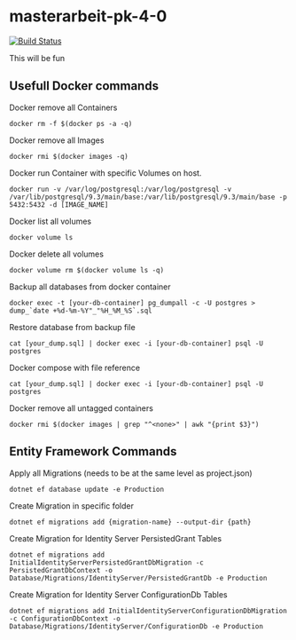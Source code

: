 # masterarbeit-pk-4-0
[![Build Status](https://travis-ci.com/sreichi/masterarbeit-pk-4-0.svg?token=MzErPkYPu5HbCPXTR97U&branch=master)](https://travis-ci.com/sreichi/masterarbeit-pk-4-0)

This will be fun


## Usefull Docker commands

Docker remove all Containers
```
docker rm -f $(docker ps -a -q)
```
Docker remove all Images
```
docker rmi $(docker images -q)
```
Docker run Container with specific Volumes on host.
```
docker run -v /var/log/postgresql:/var/log/postgresql -v /var/lib/postgresql/9.3/main/base:/var/lib/postgresql/9.3/main/base -p 5432:5432 -d [IMAGE_NAME]
```
Docker list all volumes
``` 
docker volume ls
```
Docker delete all volumes
```
docker volume rm $(docker volume ls -q)
```

Backup all databases from docker container
```
docker exec -t [your-db-container] pg_dumpall -c -U postgres > dump_`date +%d-%m-%Y"_"%H_%M_%S`.sql
```

Restore database from backup file
``` 
cat [your_dump.sql] | docker exec -i [your-db-container] psql -U postgres
```

Docker compose with file reference
```
cat [your_dump.sql] | docker exec -i [your-db-container] psql -U postgres
```

Docker remove all untagged containers
```
docker rmi $(docker images | grep "^<none>" | awk "{print $3}")
```

## Entity Framework Commands

Apply all Migrations (needs to be at the same level as project.json)
```
dotnet ef database update -e Production
```

Create Migration in specific folder
```
dotnet ef migrations add {migration-name} --output-dir {path}
```

Create Migration for Identity Server PersistedGrant Tables
```
dotnet ef migrations add InitialIdentityServerPersistedGrantDbMigration -c PersistedGrantDbContext -o Database/Migrations/IdentityServer/PersistedGrantDb -e Production
```

Create Migration for Identity Server ConfigurationDb Tables
```
dotnet ef migrations add InitialIdentityServerConfigurationDbMigration -c ConfigurationDbContext -o Database/Migrations/IdentityServer/ConfigurationDb -e Production
```